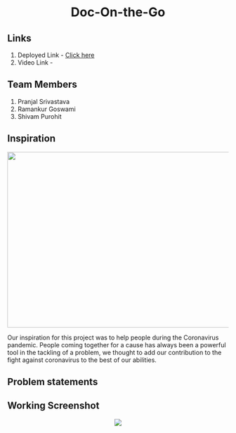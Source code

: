 <h1 align='center'>Doc-On-the-Go</h1>

## Links

1. Deployed Link - [Click here](https://doconthego.netlify.app/)
2. Video Link -

## Team Members

1. Pranjal Srivastava
2. Ramankur Goswami
3. Shivam Purohit

## Inspiration
<p align='center'><img src = "https://github.com/pranjals149/Doc-On-the-GO/blob/master/public/Snips/Inspiration.jpeg" width = "600" height = "400"/></p>
Our inspiration for this project was to help people during the Coronavirus pandemic. People coming together for a cause has always been a powerful tool in the tackling of a problem, we thought to add our contribution to the fight against coronavirus to the best of our abilities.

## Problem statements
 
## Working Screenshot
<p align='center'><img src = "DocOnTheGo.gif" /></p>

